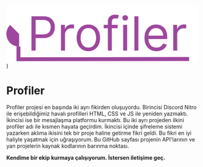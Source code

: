 ![banner.svg](https://raw.githubusercontent.com/prflrgit/.github/main/profile/banner.svg))

# Profiler
Profiler projesi en başında iki ayrı fikirden oluşuyordu. Birincisi Discord Nitro ile erişebildiğimiz havalı profilleri HTML, CSS ve JS ile yeniden yazmaktı. İkincisi ise bir mesajlaşma platformu kurmaktı. Bu iki ayrı projeden ilkini profiler adı ile kısmen hayata geçirdim. İkincisi içinde şifreleme sistemi yazarken aklıma ikisini tek bir proje haline getirme fikri geldi. Bu fikri en iyi haliyle yaşatmak için uğraşıyorum. Bu GitHub sayfası projenin API'larının ve yan projelerin kaynak kodlarının barınma noktası.

**Kendime bir ekip kurmaya çalışıyorum. İstersen iletişime geç.**
